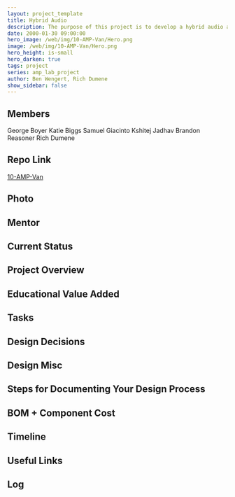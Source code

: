```yaml
---
layout: project_template
title: Hybrid Audio
description: The purpose of this project is to develop a hybrid audio amplifier using a Class AB push pull style for higher frequencies, and Class D switching style for the lower frequencies.The method for doing this will be to simplify, modularize, then go into detail and learn. 
date: 2000-01-30 09:00:00
hero_image: /web/img/10-AMP-Van/Hero.png
image: /web/img/10-AMP-Van/Hero.png
hero_height: is-small
hero_darken: true
tags: project
series: amp_lab_project
author: Ben Wengert, Rich Dumene
show_sidebar: false
---
```




## Members
George Boyer
Katie Biggs
Samuel Giacinto
Kshitej Jadhav
Brandon Reasoner
Rich Dumene

## Repo Link
<a class="button is-link" href="https://github.com/Amp-Lab-at-VT/10-AMP-Van" >10-AMP-Van</a>

## Photo

## Mentor

## Current Status

## Project Overview


## Educational Value Added


## Tasks

## Design Decisions

## Design Misc

## Steps for Documenting Your Design Process

## BOM + Component Cost

## Timeline

## Useful Links

## Log
            